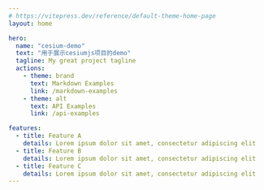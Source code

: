 ```yaml
---
# https://vitepress.dev/reference/default-theme-home-page
layout: home

hero:
  name: "cesium-demo"
  text: "用于展示cesiumjs项目的demo"
  tagline: My great project tagline
  actions:
    - theme: brand
      text: Markdown Examples
      link: /markdown-examples
    - theme: alt
      text: API Examples
      link: /api-examples

features:
  - title: Feature A
    details: Lorem ipsum dolor sit amet, consectetur adipiscing elit
  - title: Feature B
    details: Lorem ipsum dolor sit amet, consectetur adipiscing elit
  - title: Feature C
    details: Lorem ipsum dolor sit amet, consectetur adipiscing elit
---
```


<ATest/>
<script setup>
  import ATest from "./examples/a-test.vue"
</script>

